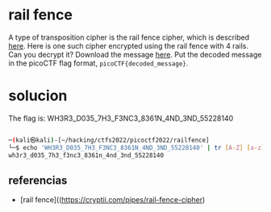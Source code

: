 # rail fence

A type of transposition cipher is the rail fence cipher, which is described [here](https://en.wikipedia.org/wiki/Rail_fence_cipher). Here is one such cipher encrypted using the rail fence with 4 rails. Can you decrypt it? Download the message [here](https://artifacts.picoctf.net/c/276/message.txt). Put the decoded message in the picoCTF flag format, `picoCTF{decoded_message}`.

# solucion

The flag is: WH3R3_D035_7H3_F3NC3_8361N_4ND_3ND_55228140
```bash

─(kali㉿kali)-[~/hacking/ctfs2022/picoctf2022/railfence]
└─$ echo 'WH3R3_D035_7H3_F3NC3_8361N_4ND_3ND_55228140' | tr [A-Z] [a-z]
wh3r3_d035_7h3_f3nc3_8361n_4nd_3nd_55228140

```
 
## referencias

- [rail fence]((https://cryptii.com/pipes/rail-fence-cipher)